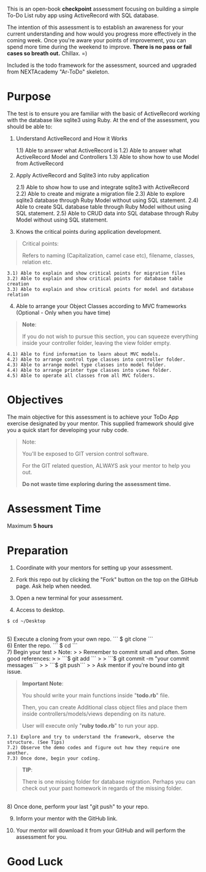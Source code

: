 This is an open-book **checkpoint** assessment focusing on building a simple To-Do List ruby app using ActiveRecord with SQL database.

The intention of this assessment is to establish an awareness for your current understanding and how would you progress more effectively in the coming week. Once you're aware your points of improvement, you can spend more time during the weekend to improve. **There is no pass or fail cases so breath out.** Chillax. =)

Included is the todo framework for the assessment, sourced and upgraded from NEXTAcademy "Ar-ToDo" skeleton.

# Purpose
The test is to ensure you are familiar with the basic of ActiveRecord working with the database like sqlite3 using Ruby. At the end of the assessment, you should be able to:

1) Understand ActiveRecord and How it Works

    1.1) Able to answer what ActiveRecord is
    1.2) Able to answer what ActiveRecord Model and Controllers
    1.3) Able to show how to use Model from ActiveRecord

2) Apply ActiveRecord and Sqlite3 into ruby application

    2.1) Able to show how to use and integrate sqlite3 with ActiveRecord
    2.2) Able to create and migrate a migration file
    2.3) Able to explore sqlite3 database through Ruby Model without using SQL statement.
    2.4) Able to create SQL database table through Ruby Model without using SQL statement.
    2.5) Able to CRUD data into SQL database through Ruby Model without using SQL statement.

3) Knows the critical points during application development.

> Critical points:
>
> Refers to naming (Capitalization, camel case etc), filename, classes, relation etc.


    3.1) Able to explain and show critical points for migration files
    3.2) Able to explain and show critical points for database table creation
    3.3) Able to explain and show critical points for model and database relation

4) Able to arrange your Object Classes according to MVC frameworks (Optional - Only when you have time)

> **Note**:
> 
> If you do not wish to pursue this section, you can squeeze everything inside your controller folder, leaving the 
> view folder empty.

    4.1) Able to find information to learn about MVC models.
    4.2) Able to arrange control type classes into controller folder.
    4.3) Able to arrange model type classes into model folder.
    4.4) Able to arrange printer type classes into views folder.
    4.5) Able to operate all classes from all MVC folders.


# Objectives
The main objective for this assessment is to achieve your ToDo App exercise designated by your mentor. This supplied framework should give you a quick start for developing your ruby code.

> Note:
>
> You'll be exposed to GIT version control software.
>
> For the GIT related question, ALWAYS ask your mentor to help you out.
>
> **Do not waste time exploring during the assessment time.**


# Assessment Time
Maximum **5 hours**

# Preparation
1) Coordinate with your mentors for setting up your assessment.


2) Fork this repo out by clicking the "Fork" button on the top on the GitHub page. Ask help when needed.


3) Open a new terminal for your assessment.


4) Access to desktop.
```
$ cd ~/Desktop
```
<br />
5) Execute a cloning from your own repo.
```
$ git clone <your repo address>
```
<br />
6) Enter the repo.
```
$ cd <repo-name>
```
<br />
7) Begin your test
> Note:
>
> Remember to commit small and often. Some good references:
>
> ```$ git add <filename>```
>
> ```$ git commit -m "your commit messages```
>
> ```$ git push```
>
> Ask mentor if you're bound into git issue.
<br />

> **Important Note**:
>
> You should write your main functions inside "**todo.rb**" file.
>
> Then, you can create Additional class object files and place them inside controllers/models/views depending on its nature.
>
> User will execute only "**ruby todo.rb**" to run your app.


    7.1) Explore and try to understand the framework, observe the structure. (See Tips)
    7.2) Observe the demo codes and figure out how they require one another.
    7.3) Once done, begin your coding.

>**TIP**:
>
> There is one missing folder for database migration.
> Perhaps you can check out your past homework in regards of the missing folder.

<br />
8) Once done, perform your last "git push" to your repo.

9) Inform your mentor with the GitHub link.

10) Your mentor will download it from your GitHub and will perform the assessment for you.

# Good Luck
